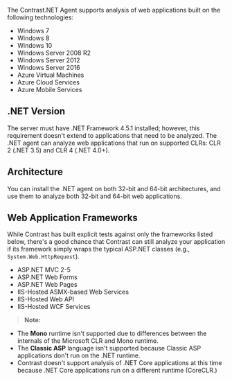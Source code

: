 <!--
title: ".NET Agent Supported Technologies"
description: "List of technologies supported by the .NET agent"
tags: "installation supported technologies agent .Net"
-->

The Contrast.NET Agent supports analysis of web applications built on the following technologies:

* Windows 7
* Windows 8
* Windows 10
* Windows Server 2008 R2
* Windows Server 2012
* Windows Server 2016
* Azure Virtual Machines 
* Azure Cloud Services
* Azure Mobile Services
 
## .NET Version

The server must have .NET Framework 4.5.1 installed; however, this requirement doesn't extend to applications that need to be analyzed. The .NET agent can analyze web applications that run on supported CLRs: CLR 2 (.NET 3.5) and CLR 4 (.NET 4.0+). 

## Architecture

You can install the .NET agent on both 32-bit and 64-bit architectures, and use them to analyze both 32-bit and 64-bit web applications. 

## Web Application Frameworks

While Contrast has built explicit tests against only the frameworks listed below, there's a good chance that Contrast can still analyze your application if its framework simply wraps the typical ASP.NET classes (e.g., `System.Web.HttpRequest`).

* ASP.NET MVC 2-5
* ASP.NET Web Forms
* ASP.NET Web Pages
* IIS-Hosted ASMX-based Web Services
* IIS-Hosted Web API
* IIS-Hosted WCF Services

>**Note:** 
* The **Mono** runtime isn't supported due to differences between the internals of the Microsoft CLR and Mono runtime.  
* The **Classic ASP** language isn't supported because Classic ASP applications don't run on the .NET runtime. 
* Contrast doesn't support analysis of .NET Core applications at this time because .NET Core applications run on a different runtime (CoreCLR.)